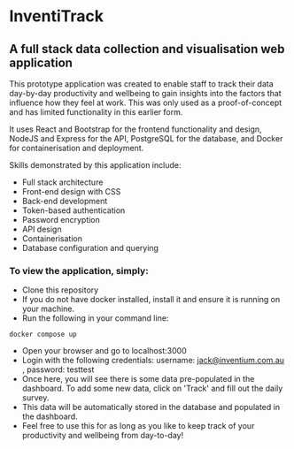 # InventiTrack
## A full stack data collection and visualisation web application

This prototype application was created to enable staff to track their data day-by-day productivity and wellbeing to gain insights into the factors that influence how they feel at work. This was only used as a proof-of-concept and has limited functionality in this earlier form.

It uses React and Bootstrap for the frontend functionality and design, NodeJS and Express for the API, PostgreSQL for the database, and Docker for containerisation and deployment.

Skills demonstrated by this application include:
* Full stack architecture
* Front-end design with CSS
* Back-end development
* Token-based authentication
* Password encryption
* API design
* Containerisation
* Database configuration and querying

### To view the application, simply:
* Clone this repository
* If you do not have docker installed, install it and ensure it is running on your machine.
* Run the following in your command line:
```
docker compose up
```
* Open your browser and go to localhost:3000
* Login with the following credentials: username: jack@inventium.com.au , password: testtest
* Once here, you will see there is some data pre-populated in the dashboard. To add some new data, click on 'Track' and fill out the daily survey.
* This data will be automatically stored in the database and populated in the dashboard.
* Feel free to use this for as long as you like to keep track of your productivity and wellbeing from day-to-day!

